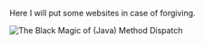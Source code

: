 Here I will put some websites in case of forgiving.

![The Black Magic of (Java) Method Dispatch](https://shipilev.net/blog/2015/black-magic-method-dispatch/)
